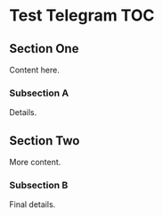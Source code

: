 # Test Telegram TOC

## Section One
Content here.

### Subsection A
Details.

## Section Two  
More content.

### Subsection B
Final details.
